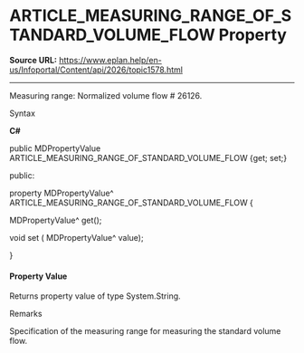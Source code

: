 # ARTICLE_MEASURING_RANGE_OF_STANDARD_VOLUME_FLOW Property

**Source URL:** https://www.eplan.help/en-us/Infoportal/Content/api/2026/topic1578.html

---

Measuring range: Normalized volume flow # 26126.

Syntax

**C#**



public MDPropertyValue ARTICLE_MEASURING_RANGE_OF_STANDARD_VOLUME_FLOW {get; set;}

public:

property MDPropertyValue^ ARTICLE_MEASURING_RANGE_OF_STANDARD_VOLUME_FLOW {

   MDPropertyValue^ get();

   void set (    MDPropertyValue^ value);

}


#### Property Value

Returns property value of type System.String.

Remarks

Specification of the measuring range for measuring the standard volume flow.
